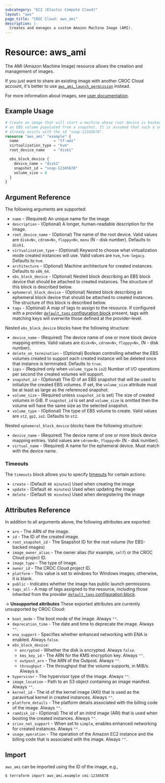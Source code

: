 ```yaml
---
subcategory: "EC2 (Elastic Compute Cloud)"
layout: "aws"
page_title: "CROC Cloud: aws_ami"
description: |-
  Creates and manages a custom Amazon Machine Image (AMI).
---
```


[images]: https://docs.cloud.croc.ru/en/services/storage/images.html
[default-tags]: https://www.terraform.io/docs/providers/aws/index.html#default_tags-configuration-block

# Resource: aws_ami

The AMI (Amazon Machine Image) resource allows the creation and management of images.

If you just want to share an existing image with another CROC Cloud account,
it's better to use [`aws_ami_launch_permission`](ami_launch_permission.html.markdown) instead.

For more information about images, see [user documentation][images].

## Example Usage

```terraform
# Create an image that will start a machine whose root device is backed by
# an EBS volume populated from a snapshot. It is assumed that such a snapshot
# already exists with the id "snap-12345678".
resource "aws_ami" "example" {
  name                = "tf-ami"
  virtualization_type = "hvm"
  root_device_name    = "disk1"

  ebs_block_device {
    device_name = "disk1"
    snapshot_id = "snap-12345678"
    volume_size = 8
  }
}
```

## Argument Reference

The following arguments are supported:

* `name` - (Required) An unique name for the image.
* `description` - (Optional) A longer, human-readable description for the image.
* `root_device_name` - (Optional) The name of the root device. Valid values are `disk<N>`, `cdrom<N>`, `floppy<N>`, `menu` (N - disk number). Defaults to `disk1`.
* `virtualization_type` - (Optional) Keyword to choose what virtualization mode created instances will use. Valid values are `hvm`, `hvm-legacy`. Defaults to `hvm`.
* `architecture` - (Optional) Machine architecture for created instances. Defaults to `x86_64`.
* `ebs_block_device` - (Optional) Nested block describing an EBS block device that should be
  attached to created instances. The structure of this block is described below.
* `ephemeral_block_device` - (Optional) Nested block describing an ephemeral block device that
  should be attached to created instances. The structure of this block is described below.
* `tags` - (Optional) A map of tags to assign to the resource. If configured with a provider [`default_tags` configuration block][default-tags] present, tags with matching keys will overwrite those defined at the provider-level.

Nested `ebs_block_device` blocks have the following structure:

* `device_name` - (Required) The device name of one or more block device mapping entries. Valid values are `disk<N>`, `cdrom<N>`, `floppy<N>`, (N - disk number).
* `delete_on_termination` - (Optional) Boolean controlling whether the EBS volumes created to
  support each created instance will be deleted once that instance is terminated. Defaults to `true`.
* `iops` - (Required only when `volume_type` is `io2`) Number of I/O operations per second the
  created volumes will support.
* `snapshot_id` - (Optional) The ID of an EBS snapshot that will be used to initialize the created
  EBS volumes. If set, the `volume_size` attribute must be at least as large as the referenced
  snapshot.
* `volume_size` - (Required unless `snapshot_id` is set) The size of created volumes in GiB.
  If `snapshot_id` is set and `volume_size` is omitted then the volume will have the same size
  as the selected snapshot.
* `volume_type` - (Optional) The type of EBS volume to create. Valid values are `st2`, `gp2`, `io2`. Defaults to `st2`.

Nested `ephemeral_block_device` blocks have the following structure:

* `device_name` - (Required) The device name of one or more block device mapping entries. Valid values are `cdrom<N>`, `floppy<N>` (N - disk number).
* `virtual_name` - (Required) A name for the ephemeral device. Must match with the device name.

### Timeouts

The `timeouts` block allows you to specify [timeouts](https://www.terraform.io/docs/configuration/blocks/resources/syntax.html#operation-timeouts) for certain actions:

* `create` - (Default `40 minutes`) Used when creating the image
* `update` - (Default `40 minutes`) Used when updating the image
* `delete` - (Default `90 minutes`) Used when deregistering the image

## Attributes Reference

In addition to all arguments above, the following attributes are exported:

* `arn` - The ARN of the image.
* `id` - The ID of the created image.
* `root_snapshot_id` - The Snapshot ID for the root volume (for EBS-backed images)
* `image_owner_alias` - The owner alias (for example, `self`) or the CROC Cloud project ID.
* `image_type` - The type of image.
* `owner_id` - The CROC Cloud project ID.
* `platform` - This value is set to windows for Windows images; otherwise, it is blank.
* `public` - Indicates whether the image has public launch permissions.
* `tags_all` - A map of tags assigned to the resource, including those inherited from the provider [`default_tags` configuration block][default-tags].

->  **Unsupported attributes**
These exported attributes are currently unsupported by CROC Cloud:

* `boot_mode` - The boot mode of the image. Always `""`.
* `deprecation_time` - The date and time to deprecate the image. Always `""`.
* `ena_support` - Specifies whether enhanced networking with ENA is enabled. Always `false`.
* `ebs_block_device`:
    * `encrypted` - Whether the disk is encrypted. Always `false`.
    * `kms_key_id` - The ARN for the KMS encryption key. Always `""`.
    * `outpost_arn` - The ARN of the Outpost. Always `""`.
    * `throughput` - The throughput that the volume supports, in MiB/s. Always `0`.
* `hypervisor` - The hypervisor type of the image. Always `""`.
* `image_location` - Path to an S3 object containing an image manifest. Always `""`.
* `kernel_id` - The id of the kernel image (AKI) that is used as the paravirtual kernel in created instances. Always `""`.
* `platform_details` - The platform details associated with the billing code of the image. Always `""`.
* `ramdisk_id` - (Optional) The id of an initrd image (ARI) that is used when booting the created instances. Always `""`.
* `sriov_net_support` - When set to `simple`, enables enhanced networking for created instances. Always `""`.
* `usage_operation` - The operation of the Amazon EC2 instance and the billing code that is associated with the image. Always `""`.

## Import

`aws_ami` can be imported using the ID of the image, e.g.,

```
$ terraform import aws_ami.example cmi-12345678
```
